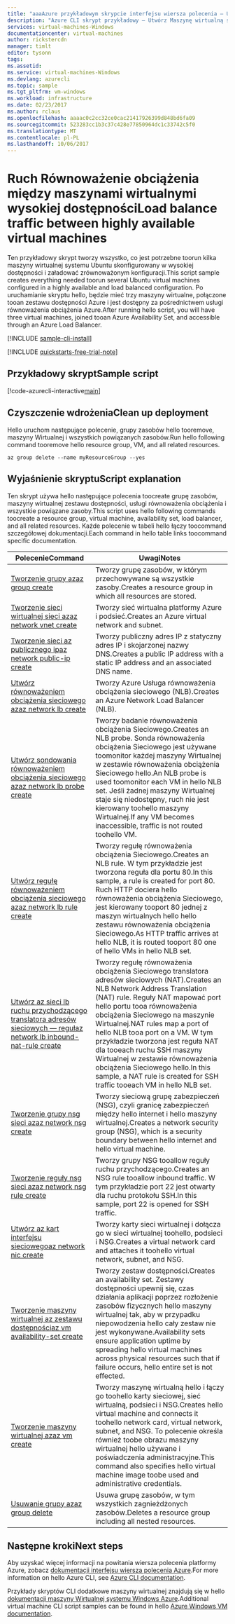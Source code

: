 ```yaml
---
title: "aaaAzure przykładowym skrypcie interfejsu wiersza polecenia — Utwórz Maszynę wirtualną systemu Windows Server 2016 z równoważeniem obciążenia Sieciowego | Dokumentacja firmy Microsoft"
description: "Azure CLI skrypt przykładowy — Utwórz Maszynę wirtualną systemu Windows Server 2016 z równoważeniem obciążenia Sieciowego"
services: virtual-machines-Windows
documentationcenter: virtual-machines
author: rickstercdn
manager: timlt
editor: tysonn
tags: 
ms.assetid: 
ms.service: virtual-machines-Windows
ms.devlang: azurecli
ms.topic: sample
ms.tgt_pltfrm: vm-windows
ms.workload: infrastructure
ms.date: 02/23/2017
ms.author: rclaus
ms.openlocfilehash: aaaac0c2cc32ce0cac21417926399d848bd6fa09
ms.sourcegitcommit: 523283cc1b3c37c428e77850964dc1c33742c5f0
ms.translationtype: MT
ms.contentlocale: pl-PL
ms.lasthandoff: 10/06/2017
---
```

# <a name="load-balance-traffic-between-highly-available-virtual-machines"></a><span data-ttu-id="a4b9a-103">Ruch Równoważenie obciążenia między maszynami wirtualnymi wysokiej dostępności</span><span class="sxs-lookup"><span data-stu-id="a4b9a-103">Load balance traffic between highly available virtual machines</span></span>

<span data-ttu-id="a4b9a-104">Ten przykładowy skrypt tworzy wszystko, co jest potrzebne toorun kilka maszyny wirtualnej systemu Ubuntu skonfigurowany w wysokiej dostępności i załadować zrównoważonym konfiguracji.</span><span class="sxs-lookup"><span data-stu-id="a4b9a-104">This script sample creates everything needed toorun several Ubuntu virtual machines configured in a highly available and load balanced configuration.</span></span> <span data-ttu-id="a4b9a-105">Po uruchamianie skryptu hello, będzie mieć trzy maszyny wirtualne, połączone tooan zestawu dostępności Azure i jest dostępny za pośrednictwem usługi równoważenia obciążenia Azure.</span><span class="sxs-lookup"><span data-stu-id="a4b9a-105">After running hello script, you will have three virtual machines, joined tooan Azure Availability Set, and accessible through an Azure Load Balancer.</span></span>

[!INCLUDE [sample-cli-install](../../../includes/sample-cli-install.md)]

[!INCLUDE [quickstarts-free-trial-note](../../../includes/quickstarts-free-trial-note.md)]

## <a name="sample-script"></a><span data-ttu-id="a4b9a-106">Przykładowy skrypt</span><span class="sxs-lookup"><span data-stu-id="a4b9a-106">Sample script</span></span>

[!code-azurecli-interactive[main](../../../cli_scripts/virtual-machine/create-vm-nlb/create-windows-vm-nlb.sh "Quick Create VM")]

## <a name="clean-up-deployment"></a><span data-ttu-id="a4b9a-107">Czyszczenie wdrożenia</span><span class="sxs-lookup"><span data-stu-id="a4b9a-107">Clean up deployment</span></span> 

<span data-ttu-id="a4b9a-108">Hello uruchom następujące polecenie, grupy zasobów hello tooremove, maszyny Wirtualnej i wszystkich powiązanych zasobów.</span><span class="sxs-lookup"><span data-stu-id="a4b9a-108">Run hello following command tooremove hello resource group, VM, and all related resources.</span></span>

```azurecli-interactive 
az group delete --name myResourceGroup --yes
```

## <a name="script-explanation"></a><span data-ttu-id="a4b9a-109">Wyjaśnienie skryptu</span><span class="sxs-lookup"><span data-stu-id="a4b9a-109">Script explanation</span></span>

<span data-ttu-id="a4b9a-110">Ten skrypt używa hello następujące polecenia toocreate grupę zasobów, maszyny wirtualnej zestawu dostępności, usługi równoważenia obciążenia i wszystkie powiązane zasoby.</span><span class="sxs-lookup"><span data-stu-id="a4b9a-110">This script uses hello following commands toocreate a resource group, virtual machine, availability set, load balancer, and all related resources.</span></span> <span data-ttu-id="a4b9a-111">Każde polecenie w tabeli hello łączy toocommand szczegółowej dokumentacji.</span><span class="sxs-lookup"><span data-stu-id="a4b9a-111">Each command in hello table links toocommand specific documentation.</span></span>

| <span data-ttu-id="a4b9a-112">Polecenie</span><span class="sxs-lookup"><span data-stu-id="a4b9a-112">Command</span></span> | <span data-ttu-id="a4b9a-113">Uwagi</span><span class="sxs-lookup"><span data-stu-id="a4b9a-113">Notes</span></span> |
|---|---|
| [<span data-ttu-id="a4b9a-114">Tworzenie grupy az</span><span class="sxs-lookup"><span data-stu-id="a4b9a-114">az group create</span></span>](https://docs.microsoft.com/cli/azure/group#create) | <span data-ttu-id="a4b9a-115">Tworzy grupę zasobów, w którym przechowywane są wszystkie zasoby.</span><span class="sxs-lookup"><span data-stu-id="a4b9a-115">Creates a resource group in which all resources are stored.</span></span> |
| [<span data-ttu-id="a4b9a-116">Tworzenie sieci wirtualnej sieci az</span><span class="sxs-lookup"><span data-stu-id="a4b9a-116">az network vnet create</span></span>](https://docs.microsoft.com/cli/azure/network/vnet#create) | <span data-ttu-id="a4b9a-117">Tworzy sieć wirtualna platformy Azure i podsieć.</span><span class="sxs-lookup"><span data-stu-id="a4b9a-117">Creates an Azure virtual network and subnet.</span></span> |
| [<span data-ttu-id="a4b9a-118">Tworzenie sieci az publicznego ip</span><span class="sxs-lookup"><span data-stu-id="a4b9a-118">az network public-ip create</span></span>](https://docs.microsoft.com/cli/azure/network/public-ip#create) | <span data-ttu-id="a4b9a-119">Tworzy publiczny adres IP z statyczny adres IP i skojarzonej nazwy DNS.</span><span class="sxs-lookup"><span data-stu-id="a4b9a-119">Creates a public IP address with a static IP address and an associated DNS name.</span></span> |
| [<span data-ttu-id="a4b9a-120">Utwórz równoważeniem obciążenia sieciowego az</span><span class="sxs-lookup"><span data-stu-id="a4b9a-120">az network lb create</span></span>](https://docs.microsoft.com/cli/azure/network/lb#create) | <span data-ttu-id="a4b9a-121">Tworzy Azure Usługa równoważenia obciążenia sieciowego (NLB).</span><span class="sxs-lookup"><span data-stu-id="a4b9a-121">Creates an Azure Network Load Balancer (NLB).</span></span> |
| [<span data-ttu-id="a4b9a-122">Utwórz sondowania równoważeniem obciążenia sieciowego az</span><span class="sxs-lookup"><span data-stu-id="a4b9a-122">az network lb probe create</span></span>](https://docs.microsoft.com/cli/azure/network/lb/probe#create) | <span data-ttu-id="a4b9a-123">Tworzy badanie równoważenia obciążenia Sieciowego.</span><span class="sxs-lookup"><span data-stu-id="a4b9a-123">Creates an NLB probe.</span></span> <span data-ttu-id="a4b9a-124">Sonda równoważenia obciążenia Sieciowego jest używane toomonitor każdej maszyny Wirtualnej w zestawie równoważenia obciążenia Sieciowego hello.</span><span class="sxs-lookup"><span data-stu-id="a4b9a-124">An NLB probe is used toomonitor each VM in hello NLB set.</span></span> <span data-ttu-id="a4b9a-125">Jeśli żadnej maszyny Wirtualnej staje się niedostępny, ruch nie jest kierowany toohello maszyny Wirtualnej.</span><span class="sxs-lookup"><span data-stu-id="a4b9a-125">If any VM becomes inaccessible, traffic is not routed toohello VM.</span></span> |
| [<span data-ttu-id="a4b9a-126">Utwórz regułę równoważeniem obciążenia sieciowego az</span><span class="sxs-lookup"><span data-stu-id="a4b9a-126">az network lb rule create</span></span>](https://docs.microsoft.com/cli/azure/network/lb/rule#create) | <span data-ttu-id="a4b9a-127">Tworzy regułę równoważenia obciążenia Sieciowego.</span><span class="sxs-lookup"><span data-stu-id="a4b9a-127">Creates an NLB rule.</span></span> <span data-ttu-id="a4b9a-128">W tym przykładzie jest tworzona reguła dla portu 80.</span><span class="sxs-lookup"><span data-stu-id="a4b9a-128">In this sample, a rule is created for port 80.</span></span> <span data-ttu-id="a4b9a-129">Ruch HTTP dociera hello równoważenia obciążenia Sieciowego, jest kierowany tooport 80 jednej z maszyn wirtualnych hello hello zestawu równoważenia obciążenia Sieciowego.</span><span class="sxs-lookup"><span data-stu-id="a4b9a-129">As HTTP traffic arrives at hello NLB, it is routed tooport 80 one of hello VMs in hello NLB set.</span></span> |
| [<span data-ttu-id="a4b9a-130">Utwórz az sieci lb ruchu przychodzącego translatora adresów sieciowych — reguł</span><span class="sxs-lookup"><span data-stu-id="a4b9a-130">az network lb inbound-nat-rule create</span></span>](https://docs.microsoft.com/cli/azure/network/lb/inbound-nat-rule#create) | <span data-ttu-id="a4b9a-131">Tworzy regułę równoważenia obciążenia Sieciowego translatora adresów sieciowych (NAT).</span><span class="sxs-lookup"><span data-stu-id="a4b9a-131">Creates an NLB Network Address Translation (NAT) rule.</span></span>  <span data-ttu-id="a4b9a-132">Reguły NAT mapować port hello portu tooa równoważenia obciążenia Sieciowego na maszynie Wirtualnej.</span><span class="sxs-lookup"><span data-stu-id="a4b9a-132">NAT rules map a port of hello NLB tooa port on a VM.</span></span> <span data-ttu-id="a4b9a-133">W tym przykładzie tworzona jest reguła NAT dla tooeach ruchu SSH maszyny Wirtualnej w zestawie równoważenia obciążenia Sieciowego hello.</span><span class="sxs-lookup"><span data-stu-id="a4b9a-133">In this sample, a NAT rule is created for SSH traffic tooeach VM in hello NLB set.</span></span>  |
| [<span data-ttu-id="a4b9a-134">Tworzenie grupy nsg sieci az</span><span class="sxs-lookup"><span data-stu-id="a4b9a-134">az network nsg create</span></span>](https://docs.microsoft.com/cli/azure/network/nsg#create) | <span data-ttu-id="a4b9a-135">Tworzy sieciową grupę zabezpieczeń (NSG), czyli granicę zabezpieczeń między hello internet i hello maszyny wirtualnej.</span><span class="sxs-lookup"><span data-stu-id="a4b9a-135">Creates a network security group (NSG), which is a security boundary between hello internet and hello virtual machine.</span></span> |
| [<span data-ttu-id="a4b9a-136">Tworzenie reguły nsg sieci az</span><span class="sxs-lookup"><span data-stu-id="a4b9a-136">az network nsg rule create</span></span>](https://docs.microsoft.com/cli/azure/network/nsg/rule#create) | <span data-ttu-id="a4b9a-137">Tworzy grupy NSG tooallow reguły ruchu przychodzącego.</span><span class="sxs-lookup"><span data-stu-id="a4b9a-137">Creates an NSG rule tooallow inbound traffic.</span></span> <span data-ttu-id="a4b9a-138">W tym przykładzie port 22 jest otwarty dla ruchu protokołu SSH.</span><span class="sxs-lookup"><span data-stu-id="a4b9a-138">In this sample, port 22 is opened for SSH traffic.</span></span> |
| [<span data-ttu-id="a4b9a-139">Utwórz az kart interfejsu sieciowego</span><span class="sxs-lookup"><span data-stu-id="a4b9a-139">az network nic create</span></span>](https://docs.microsoft.com/cli/azure/network/nic#create) | <span data-ttu-id="a4b9a-140">Tworzy karty sieci wirtualnej i dołącza go w sieci wirtualnej toohello, podsieci i NSG.</span><span class="sxs-lookup"><span data-stu-id="a4b9a-140">Creates a virtual network card and attaches it toohello virtual network, subnet, and NSG.</span></span> |
| [<span data-ttu-id="a4b9a-141">Tworzenie maszyny wirtualnej az zestawu dostępności</span><span class="sxs-lookup"><span data-stu-id="a4b9a-141">az vm availability-set create</span></span>](https://docs.microsoft.com/cli/azure/network/lb/rule#create) | <span data-ttu-id="a4b9a-142">Tworzy zestaw dostępności.</span><span class="sxs-lookup"><span data-stu-id="a4b9a-142">Creates an availability set.</span></span> <span data-ttu-id="a4b9a-143">Zestawy dostępności upewnij się, czas działania aplikacji poprzez rozłożenie zasobów fizycznych hello maszyny wirtualnej tak, aby w przypadku niepowodzenia hello cały zestaw nie jest wykonywane.</span><span class="sxs-lookup"><span data-stu-id="a4b9a-143">Availability sets ensure application uptime by spreading hello virtual machines across physical resources such that if failure occurs, hello entire set is not effected.</span></span> |
| [<span data-ttu-id="a4b9a-144">Tworzenie maszyny wirtualnej az</span><span class="sxs-lookup"><span data-stu-id="a4b9a-144">az vm create</span></span>](https://docs.microsoft.com/cli/azure/vm/availability-set#create) | <span data-ttu-id="a4b9a-145">Tworzy maszynę wirtualną hello i łączy go toohello karty sieciowej, sieć wirtualną, podsieci i NSG.</span><span class="sxs-lookup"><span data-stu-id="a4b9a-145">Creates hello virtual machine and connects it toohello network card, virtual network, subnet, and NSG.</span></span> <span data-ttu-id="a4b9a-146">To polecenie określa również toobe obrazu maszyny wirtualnej hello używane i poświadczenia administracyjne.</span><span class="sxs-lookup"><span data-stu-id="a4b9a-146">This command also specifies hello virtual machine image toobe used and administrative credentials.</span></span>  |
| [<span data-ttu-id="a4b9a-147">Usuwanie grupy az</span><span class="sxs-lookup"><span data-stu-id="a4b9a-147">az group delete</span></span>](https://docs.microsoft.com/cli/azure/vm/extension#set) | <span data-ttu-id="a4b9a-148">Usuwa grupę zasobów, w tym wszystkich zagnieżdżonych zasobów.</span><span class="sxs-lookup"><span data-stu-id="a4b9a-148">Deletes a resource group including all nested resources.</span></span> |

## <a name="next-steps"></a><span data-ttu-id="a4b9a-149">Następne kroki</span><span class="sxs-lookup"><span data-stu-id="a4b9a-149">Next steps</span></span>

<span data-ttu-id="a4b9a-150">Aby uzyskać więcej informacji na powitania wiersza polecenia platformy Azure, zobacz [dokumentacji interfejsu wiersza polecenia Azure](https://docs.microsoft.com/cli/azure/overview).</span><span class="sxs-lookup"><span data-stu-id="a4b9a-150">For more information on hello Azure CLI, see [Azure CLI documentation](https://docs.microsoft.com/cli/azure/overview).</span></span>

<span data-ttu-id="a4b9a-151">Przykłady skryptów CLI dodatkowe maszyny wirtualnej znajdują się w hello [dokumentacji maszyny Wirtualnej systemu Windows Azure](../windows/cli-samples.md?toc=%2fazure%2fvirtual-machines%2fwindows%2ftoc.json).</span><span class="sxs-lookup"><span data-stu-id="a4b9a-151">Additional virtual machine CLI script samples can be found in hello [Azure Windows VM documentation](../windows/cli-samples.md?toc=%2fazure%2fvirtual-machines%2fwindows%2ftoc.json).</span></span>
